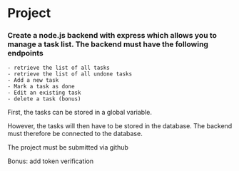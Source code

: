 # Project

### Create a node.js backend with express which allows you to manage a task list. The backend must have the following endpoints

    - retrieve the list of all tasks
    - retrieve the list of all undone tasks
    - Add a new task
    - Mark a task as done
    - Edit an existing task
    - delete a task (bonus)

First, the tasks can be stored in a global variable.

However, the tasks will then have to be stored in the database. The backend must therefore be connected to the database.

The project must be submitted via github

Bonus: add token verification
